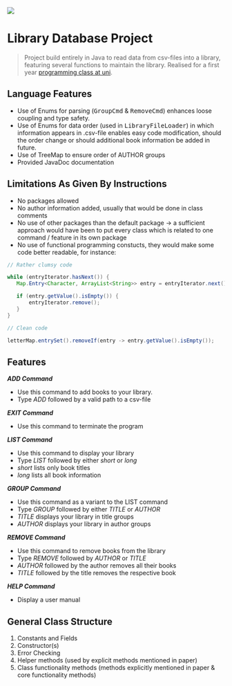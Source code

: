 <img src="https://img.icons8.com/ios/50/000000/chrome-reader-mode.png"/>

# Library Database Project

> Project build entirely in Java to read data from csv-files into a library,
> featuring several functions to maintain the library.
> Realised for a first year [programming class at uni](http://www.drps.ed.ac.uk/19-20/dpt/cxinfr08029.htm).

## Language Features
- Use of Enums for parsing (<tt>GroupCmd</tt> & <tt>RemoveCmd</tt>) enhances loose coupling and type safety.
- Use of Enums for data order (used in <tt>LibraryFileLoader</tt>) in which information appears in .csv-file enables easy code modification, should the order change or should additional book information be added in future.
- Use of TreeMap to ensure order of AUTHOR groups
- Provided JavaDoc documentation

## Limitations As Given By Instructions
- No packages allowed
- No author information added, usually that would be done in class comments
- No use of other packages than the default package -> a sufficient approach would have been to put every class which is related to one command / feature in its own package
- No use of functional programming constucts, they would make some code better readable, for instance:


```java
// Rather clumsy code

while (entryIterator.hasNext()) {
   Map.Entry<Character, ArrayList<String>> entry = entryIterator.next();

   if (entry.getValue().isEmpty()) {
       entryIterator.remove();
   }
}

// Clean code

letterMap.entrySet().removeIf(entry -> entry.getValue().isEmpty());
```

## Features

***ADD Command***
- Use this command to add books to your library.
- Type *ADD* followed by a valid path to a csv-file

***EXIT Command***
- Use this command to terminate the program

***LIST Command***
- Use this command to display your library
- Type *LIST* followed by either *short* or *long*
- *short* lists only book titles
- *long* lists all book information

***GROUP Command***
- Use this command as a variant to the LIST command
- Type *GROUP* followed by either *TITLE* or *AUTHOR*
- *TITLE* displays your library in title groups
- *AUTHOR* displays your library in author groups

***REMOVE Command***
- Use this command to remove books from the library
- Type *REMOVE* followed by *AUTHOR* or *TITLE*
- *AUTHOR* followed by the author removes all their books
- *TITLE* followed by the title removes the respective book

***HELP Command***
- Display a user manual

## General Class Structure
1. Constants and Fields
2. Constructor(s)
3. Error Checking
4. Helper methods (used by explicit methods mentioned in paper)
5. Class functionality methods (methods explicitly mentioned in paper & core functionality methods)
